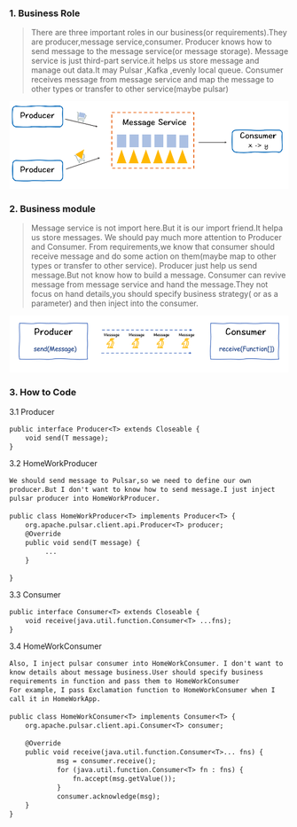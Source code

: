 ### 1. Business Role

> There are three important roles in our business(or requirements).They are producer,message service,consumer.
Producer knows how to send message to the message service(or message storage).
Message service is just third-part service.it helps us store message and manage out data.It may Pulsar ,Kafka ,evenly local queue.
Consumer receives message from message service and map the message to other types or transfer to other service(maybe pulsar)

![Alt text](pic/business-role.png)

### 2. Business module

> Message service is not import here.But it is our import friend.It helpa us store messages.
We should pay much more attention to Producer and Consumer. From requirements,we know that consumer should receive message and do some action on them(maybe map to other types or transfer to other service).
Producer just help us send message.But not know how to build a message.
Consumer can revive message from message service and hand the message.They not focus on hand details,you should specify business strategy( or as a parameter)  and then inject into the consumer.

![Alt text](pic/business-module.png)


### 3. How to Code
3.1 Producer
```
public interface Producer<T> extends Closeable {
    void send(T message);
}

```
3.2 HomeWorkProducer

```
We should send message to Pulsar,so we need to define our own producer.But I don't want to know how to send message.I just inject pulsar producer into HomeWorkProducer.

public class HomeWorkProducer<T> implements Producer<T> {
    org.apache.pulsar.client.api.Producer<T> producer;
    @Override
    public void send(T message) {
         ...
    }

}
```
3.3 Consumer
```
public interface Consumer<T> extends Closeable {
    void receive(java.util.function.Consumer<T> ...fns);
}
```
3.4 HomeWorkConsumer
```
Also, I inject pulsar consumer into HomeWorkConsumer. I don't want to know details about message business.User should specify business requirements in function and pass them to HomeWorkConsumer
For example, I pass Exclamation function to HomeWorkConsumer when I call it in HomeWorkApp.

public class HomeWorkConsumer<T> implements Consumer<T> {
    org.apache.pulsar.client.api.Consumer<T> consumer;

    @Override
    public void receive(java.util.function.Consumer<T>... fns) {
            msg = consumer.receive();
            for (java.util.function.Consumer<T> fn : fns) {
                fn.accept(msg.getValue());
            }
            consumer.acknowledge(msg);
    }
}
```
